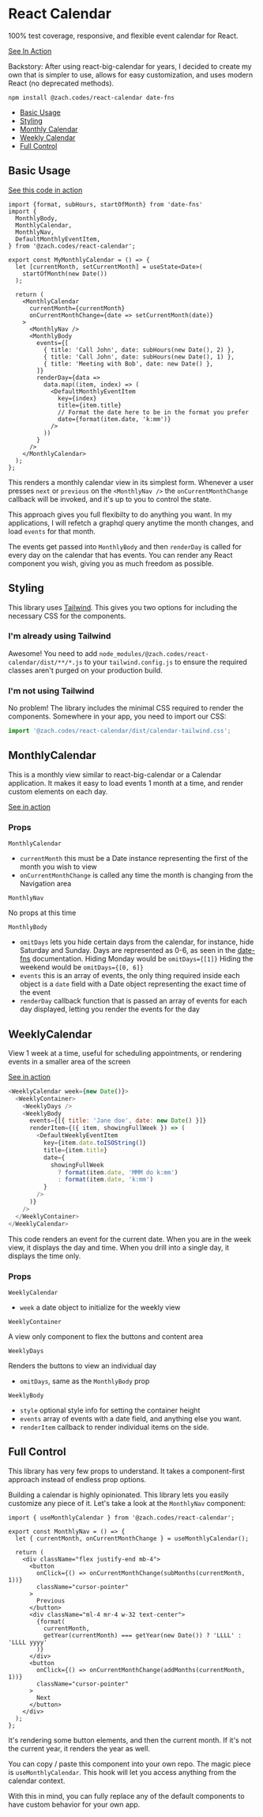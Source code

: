 # React Calendar

100% test coverage, responsive, and flexible event calendar for React.

[See In Action](https://calendar.zach.codes/?path=/story/monthly-calendar--basic-monthly-calendar)

Backstory: After using react-big-calendar for years, I decided to create my own that is simpler to use, allows for easy customization, and uses modern React (no deprecated methods).

```
npm install @zach.codes/react-calendar date-fns
```

- [Basic Usage](#Basic-Usage)
- [Styling](#Styling)
- [Monthly Calendar](#MonthlyCalendar)
- [Weekly Calendar](#WeeklyCalendar)
- [Full Control](#Full-Control)

## Basic Usage

[See this code in action](https://calendar.zach.codes/?path=/story/monthly-calendar--basic-monthly-calendar)

```tsx
import {format, subHours, startOfMonth} from 'date-fns'
import {
  MonthlyBody,
  MonthlyCalendar,
  MonthlyNav,
  DefaultMonthlyEventItem,
} from '@zach.codes/react-calendar';

export const MyMonthlyCalendar = () => {
  let [currentMonth, setCurrentMonth] = useState<Date>(
    startOfMonth(new Date())
  );

  return (
    <MonthlyCalendar
      currentMonth={currentMonth}
      onCurrentMonthChange={date => setCurrentMonth(date)}
    >
      <MonthlyNav />
      <MonthlyBody
        events={[
          { title: 'Call John', date: subHours(new Date(), 2) },
          { title: 'Call John', date: subHours(new Date(), 1) },
          { title: 'Meeting with Bob', date: new Date() },
        ]}
        renderDay={data =>
          data.map((item, index) => (
            <DefaultMonthlyEventItem
              key={index}
              title={item.title}
              // Format the date here to be in the format you prefer
              date={format(item.date, 'k:mm')}
            />
          ))
        }
      />
    </MonthlyCalendar>
  );
};
```

This renders a monthly calendar view in its simplest form. Whenever a user presses `next` or `previous` on the `<MonthlyNav />` the `onCurrentMonthChange` callback will be invoked, and it's up to you to control the state.

This approach gives you full flexibilty to do anything you want. In my applications, I will refetch a graphql query anytime the month changes, and load `events` for that month.

The events get passed into `MonthlyBody` and then `renderDay` is called for every day on the calendar that has events. You can render any React component you wish, giving you as much freedom as possible.

## Styling

This library uses [Tailwind](https://tailwindcss.com/). This gives you two options for including the necessary CSS for the components.

### I'm already using Tailwind

Awesome! You need to add `node_modules/@zach.codes/react-calendar/dist/**/*.js` to your `tailwind.config.js` to ensure the required classes aren't purged on your production build.

### I'm not using Tailwind

No problem! The library includes the minimal CSS required to render the components. Somewhere in your app, you need to import our CSS:

```js
import '@zach.codes/react-calendar/dist/calendar-tailwind.css';
```

## MonthlyCalendar

This is a monthly view similar to react-big-calendar or a Calendar application. It makes it easy to load events 1 month at a time, and render custom elements on each day.

[See in action](https://calendar.zach.codes/?path=/story/monthly-calendar--basic-monthly-calendar)

### Props

`MonthlyCalendar`

- `currentMonth` this must be a Date instance representing the first of the month you wish to view
- `onCurrentMonthChange` is called any time the month is changing from the Navigation area

`MonthlyNav`

No props at this time

`MonthlyBody`

- `omitDays` lets you hide certain days from the calendar, for instance, hide Saturday and Sunday. Days are represented as 0-6, as seen in the [date-fns](https://date-fns.org/v2.19.0/docs/getDay#returns) documentation. Hiding Monday would be `omitDays={[1]}` Hiding the weekend would be `omitDays={[0, 6]}`
- `events` this is an array of events, the only thing required inside each object is a `date` field with a Date object representing the exact time of the event
- `renderDay` callback function that is passed an array of events for each day displayed, letting you render the events for the day

## WeeklyCalendar

View 1 week at a time, useful for scheduling appointments, or rendering events in a smaller area of the screen

[See in action](https://calendar.zach.codes/?path=/story/weekly-calendar--basic-weekly-calendar)

```js
<WeeklyCalendar week={new Date()}>
  <WeeklyContainer>
    <WeeklyDays />
    <WeeklyBody
      events={[{ title: 'Jane doe', date: new Date() }]}
      renderItem={({ item, showingFullWeek }) => (
        <DefaultWeeklyEventItem
          key={item.date.toISOString()}
          title={item.title}
          date={
            showingFullWeek
              ? format(item.date, 'MMM do k:mm')
              : format(item.date, 'k:mm')
          }
        />
      )}
    />
  </WeeklyContainer>
</WeeklyCalendar>
```

This code renders an event for the current date. When you are in the week view, it displays the day and time. When you drill into a single day, it displays the time only.

### Props

`WeeklyCalendar`

- `week` a date object to initialize for the weekly view

`WeeklyContainer`

A view only component to flex the buttons and content area

`WeeklyDays`

Renders the buttons to view an individual day

- `omitDays`, same as the `MonthlyBody` prop

`WeeklyBody`

- `style` optional style info for setting the container height
- `events` array of events with a date field, and anything else you want.
- `renderItem` callback to render individual items on the side.

## Full Control

This library has very few props to understand. It takes a component-first approach instead of endless prop options.

Building a calendar is highly opinionated. This library lets you easily customize any piece of it. Let's take a look at the `MonthlyNav` component:

```tsx
import { useMonthlyCalendar } from '@zach.codes/react-calendar';

export const MonthlyNav = () => {
  let { currentMonth, onCurrentMonthChange } = useMonthlyCalendar();

  return (
    <div className="flex justify-end mb-4">
      <button
        onClick={() => onCurrentMonthChange(subMonths(currentMonth, 1))}
        className="cursor-pointer"
      >
        Previous
      </button>
      <div className="ml-4 mr-4 w-32 text-center">
        {format(
          currentMonth,
          getYear(currentMonth) === getYear(new Date()) ? 'LLLL' : 'LLLL yyyy'
        )}
      </div>
      <button
        onClick={() => onCurrentMonthChange(addMonths(currentMonth, 1))}
        className="cursor-pointer"
      >
        Next
      </button>
    </div>
  );
};
```

It's rendering some button elements, and then the current month. If it's not the current year, it renders the year as well.

You can copy / paste this component into your own repo. The magic piece is `useMonthlyCalendar`. This hook will let you access anything from the calendar context.

With this in mind, you can fully replace any of the default components to have custom behavior for your own app.
